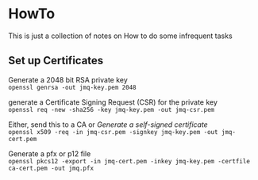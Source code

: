 # HowTo
This is just a collection of notes on How to do some infrequent tasks

## Set up Certificates
Generate a 2048 bit RSA private key  
`openssl genrsa -out jmq-key.pem 2048`

generate a Certificate Signing Request (CSR) for the private key  
`openssl req -new -sha256 -key jmq-key.pem -out jmq-csr.pem`

Either, send this to a CA or *Generate a self-signed certificate*  
`openssl x509 -req -in jmq-csr.pem -signkey jmq-key.pem -out jmq-cert.pem`

Generate a pfx or p12 file  
`openssl pkcs12 -export -in jmq-cert.pem -inkey jmq-key.pem -certfile ca-cert.pem -out jmq.pfx`

